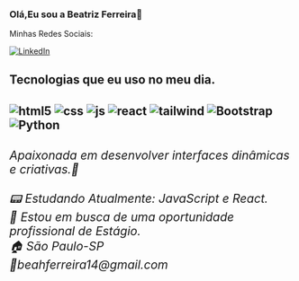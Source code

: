 ### Olá,Eu sou a Beatriz Ferreira👋
Minhas Redes Sociais: 

[![LinkedIn](https://img.shields.io/badge/LinkedIn-0077B5?style=for-the-badge&logo=linkedin&logoColor=white)](https://www.linkedin.com/in/beatriz-ferreira-barbosa/)

 <h2>Tecnologias que eu uso no meu dia. <h2>

<div style="display: inline_block">
  <img align="center" alt="html5" src="https://img.shields.io/badge/HTML5-E34F26?style=for-the-badge&logo=html5&logoColor=white" />
 <img align="center" alt="css" src="https://img.shields.io/badge/CSS3-1572B6?style=for-the-badge&logo=css3&logoColor=white" />
  <img align="center" alt="js" src="https://img.shields.io/badge/JavaScript-F7DF1E?style=for-the-badge&logo=javascript&logoColor=black" />
<img align="center" alt="react" src="https://img.shields.io/badge/React-20232A?style=for-the-badge&logo=react&logoColor=61DAFB" />
  <img align="center" alt="tailwind" src="https://img.shields.io/badge/Tailwind_CSS-38B2AC?style=for-the-badge&logo=tailwind-css&logoColor=white"/>
   <img align="center" alt="Bootstrap" src="https://img.shields.io/badge/Bootstrap-563D7C?style=for-the-badge&logo=bootstrap&logoColor=white"/>
 <img align="center" alt="Python" src="https://img.shields.io/badge/Python-3776AB?style=for-the-badge&logo=python&logoColor=white"/>

<h6>Apaixonada em desenvolver interfaces dinâmicas e criativas.🎨<br>
  <br>
📟 Estudando Atualmente: JavaScript e React.</br>
🏢 Estou em busca de uma oportunidade profissional de Estágio.</br>
🏠 São Paulo-SP</br>
📧beahferreira14@gmail.com </h6>


